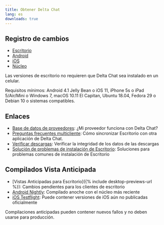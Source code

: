 ```yaml
---
title: Obtener Delta Chat
lang: es
downloads: true
---
```


## Registro de cambios

* [Escritorio](https://github.com/deltachat/deltachat-desktop/blob/master/CHANGELOG.md)
* [Android](https://github.com/deltachat/deltachat-android/blob/master/CHANGELOG.md)
* [iOS](https://github.com/deltachat/deltachat-ios/blob/master/CHANGELOG.md)
* [Núcleo](https://github.com/deltachat/deltachat-core-rust/blob/master/CHANGELOG.md)

Las versiones de escritorio no requieren que Delta Chat sea instalado en un celular.

Requisitos mínimos:
Android 4.1 Jelly Bean
o iOS 11, iPhone 5s o iPad 5/Air/Mini
o Windows 7, macOS 10.11 El Capitan, Ubuntu 18.04, Fedora 29 o Debian 10
o sistemas compatibles.

## Enlaces

* [Base de datos de proveedores](https://providers.delta.chat/): ¿Mi proveedor funciona con Delta Chat?
* [Preguntas frecuentes multicliente](help#multiclient): Cómo sincronizar Escritorio con otra aplicación de Delta Chat.
* [Verificar descargas](verify-downloads): Verificar la integridad de los datos de las descargas
* [Solución de problemas de instalación de Escritorio](https://github.com/deltachat/deltachat-desktop/blob/master/docs/TROUBLESHOOTING.md): Soluciones para problemas comunes de instalación de Escritorio

## Compilados Vista Anticipada

* [Vistas Anticipadas para Escritorio]({% include desktop-previews-url %}): Cambios pendientes para los clientes de escritorio
* [Android Nightly](https://download.delta.chat/android/nightly/): Compilado anoche con el núcleo más reciente
* [iOS Testflight](https://testflight.apple.com/join/uEMc1NxS): Puede contener versiones de iOS aún no publicadas oficialmente

Compilaciones anticipadas pueden contener nuevos fallos y no deben usarse para producción.
